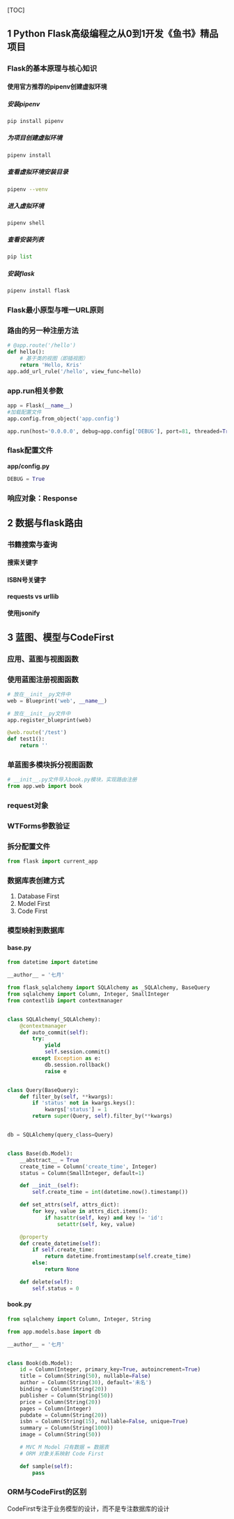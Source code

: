 [TOC]

## 1  Python Flask高级编程之从0到1开发《鱼书》精品项目

### Flask的基本原理与核心知识

#### 使用官方推荐的pipenv创建虚拟环境

##### 安装pipenv

```bash
pip install pipenv
```

##### 为项目创建虚拟环境

```bash
pipenv install
```

##### 查看虚拟环境安装目录

```bash
pipenv --venv
```

##### 进入虚拟环境

```pip
pipenv shell
```

##### 查看安装列表

```python
pip list
```

##### 安装flask

```bash
pipenv install flask
```

### Flask最小原型与唯一URL原则

### 路由的另一种注册方法

```python
# @app.route('/hello')
def hello():
    # 基于类的视图（即插视图）
    return 'Hello, Kris'
app.add_url_rule('/hello', view_func=hello)
```

### app.run相关参数

```python
app = Flask(__name__)
#加载配置文件
app.config.from_object('app.config')

app.run(host='0.0.0.0', debug=app.config['DEBUG'], port=81, threaded=True)
```

### flask配置文件

**app/config.py**

```python
DEBUG = True
```

### 响应对象：Response

## 2  数据与flask路由

### 书籍搜索与查询

#### 搜索关键字

#### ISBN号关键字

#### requests vs urllib

#### 使用jsonify

## 3  蓝图、模型与CodeFirst

### 应用、蓝图与视图函数

### 使用蓝图注册视图函数

```python
# 放在__init__py文件中
web = Blueprint('web', __name__)

# 放在__init__py文件中
app.register_blueprint(web)

@web.route('/test')
def test1():
    return ''
```

### 单蓝图多模块拆分视图函数

```python
# __init__.py文件导入book.py模块，实现路由注册
from app.web import book
```

### request对象

### WTForms参数验证

### 拆分配置文件

```python
from flask import current_app
```

### 数据库表创建方式

1. Database First
2. Model First
3. Code First

### 模型映射到数据库

#### base.py

```python
from datetime import datetime

__author__ = '七月'

from flask_sqlalchemy import SQLAlchemy as _SQLAlchemy, BaseQuery
from sqlalchemy import Column, Integer, SmallInteger
from contextlib import contextmanager


class SQLAlchemy(_SQLAlchemy):
    @contextmanager
    def auto_commit(self):
        try:
            yield
            self.session.commit()
        except Exception as e:
            db.session.rollback()
            raise e


class Query(BaseQuery):
    def filter_by(self, **kwargs):
        if 'status' not in kwargs.keys():
            kwargs['status'] = 1
        return super(Query, self).filter_by(**kwargs)


db = SQLAlchemy(query_class=Query)


class Base(db.Model):
    __abstract__ = True
    create_time = Column('create_time', Integer)
    status = Column(SmallInteger, default=1)

    def __init__(self):
        self.create_time = int(datetime.now().timestamp())

    def set_attrs(self, attrs_dict):
        for key, value in attrs_dict.items():
            if hasattr(self, key) and key != 'id':
                setattr(self, key, value)

    @property
    def create_datetime(self):
        if self.create_time:
            return datetime.fromtimestamp(self.create_time)
        else:
            return None

    def delete(self):
        self.status = 0
```

#### book.py

```python
from sqlalchemy import Column, Integer, String

from app.models.base import db

__author__ = '七月'


class Book(db.Model):
    id = Column(Integer, primary_key=True, autoincrement=True)
    title = Column(String(50), nullable=False)
    author = Column(String(30), default='未名')
    binding = Column(String(20))
    publisher = Column(String(50))
    price = Column(String(20))
    pages = Column(Integer)
    pubdate = Column(String(20))
    isbn = Column(String(15), nullable=False, unique=True)
    summary = Column(String(1000))
    image = Column(String(50))

    # MVC M Model 只有数据 = 数据表
    # ORM 对象关系映射 Code First

    def sample(self):
        pass
```

### ORM与CodeFirst的区别

CodeFirst专注于业务模型的设计，而不是专注数据库的设计